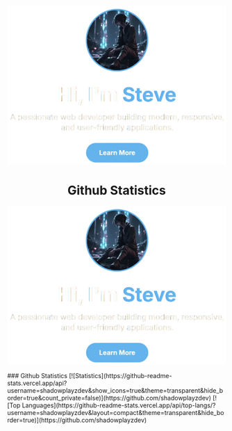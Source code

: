 <div align="center" width="25%">
<img src="title.webp"</img>
<h1>Github Statistics</h1>
</div>

[![Title](title.webp)](https://steve.is-a.dev)
</div>
### Github Statistics
[![Statistics](https://github-readme-stats.vercel.app/api?username=shadowplayzdev&show_icons=true&theme=transparent&hide_border=true&count_private=false)](https://github.com/shadowplayzdev) [![Top Languages](https://github-readme-stats.vercel.app/api/top-langs/?username=shadowplayzdev&layout=compact&theme=transparent&hide_border=true)](https://github.com/shadowplayzdev)
